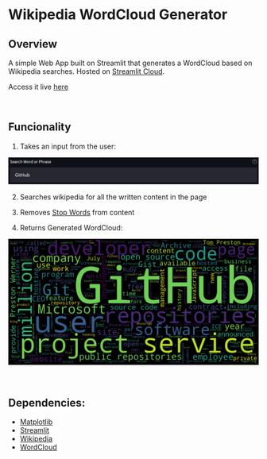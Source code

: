 # Wikipedia WordCloud Generator

## Overview

A simple Web App built on Streamlit that generates a WordCloud based on Wikipedia searches. Hosted on [Streamlit Cloud](https://streamlit.io/cloud).

Access it live [here](https://www.tgaspar.com/subpages/wikipedia-wordcloud)

&nbsp;
## Funcionality

1. Takes an input from the user:

![search](example/gh-search.png)

2. Searches wikipedia for all the written content in the page

3. Removes [Stop Words](https://en.wikipedia.org/wiki/Stop_word) from content

4. Returns Generated WordCloud:

![search](example/gh-wordcloud.png)

&nbsp;
## Dependencies:

* [Matplotlib](https://matplotlib.org/)
* [Streamlit](https://streamlit.io/)
* [Wikipedia](https://wikipedia.readthedocs.io/)
* [WordCloud](http://amueller.github.io/word_cloud/)
